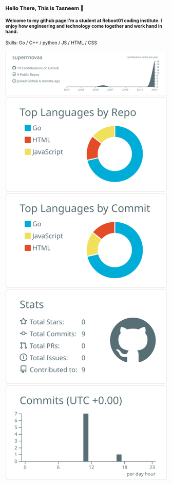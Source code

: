 ### Hello There, This is Tasneem :wave: 

#### Welcome to my github page  I'm a student at Reboot01 coding institute. I enjoy how engineering and technology come together and work hand in hand.

Skills: Go / C++ / python / JS / HTML / CSS  


[![](https://raw.githubusercontent.com/superrnovaa/superrnovaa/master/profile-summary-card-output/default/0-profile-details.svg)](https://github.com/vn7n24fzkq/github-profile-summary-cards)
[![](https://raw.githubusercontent.com/superrnovaa/superrnovaa/master/profile-summary-card-output/default/1-repos-per-language.svg)](https://github.com/vn7n24fzkq/github-profile-summary-cards) [![](https://raw.githubusercontent.com/superrnovaa/superrnovaa/master/profile-summary-card-output/default/2-most-commit-language.svg)](https://github.com/vn7n24fzkq/github-profile-summary-cards)
[![](https://raw.githubusercontent.com/superrnovaa/superrnovaa/master/profile-summary-card-output/default/3-stats.svg)](https://github.com/vn7n24fzkq/github-profile-summary-cards) [![](https://raw.githubusercontent.com/superrnovaa/superrnovaa/master/profile-summary-card-output/default/4-productive-time.svg)](https://github.com/vn7n24fzkq/github-profile-summary-cards)
